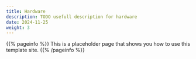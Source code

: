 ```yaml
---
title: Hardware
description: TODO usefull description for hardware
date: 2024-11-25
weight: 3
---
```


{{% pageinfo %}}
This is a placeholder page that shows you how to use this template site.
{{% /pageinfo %}}
